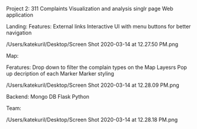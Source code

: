 Project 2: 311 Complaints Visualization and analysis singlr page Web application

Landing:
Features:
External links
Interactive UI with menu buttons for better navigation

/Users/katekuril/Desktop/Screen Shot 2020-03-14 at 12.27.50 PM.png

Map:



Feratures:
 Drop down to filter the complain types on the Map
 Layesrs
 Pop up decription of each Marker
 Marker styling
 
/Users/katekuril/Desktop/Screen Shot 2020-03-14 at 12.28.09 PM.png

Backend:
Mongo DB 
Flask
Python

Team:


/Users/katekuril/Desktop/Screen Shot 2020-03-14 at 12.28.18 PM.png
